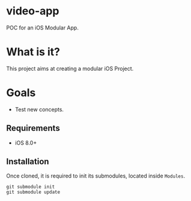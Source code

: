 # video-app
POC for an iOS Modular App.

# What is it?
This project aims at creating a modular iOS Project.

# Goals
* Test new concepts.

## Requirements
* iOS 8.0+

## Installation
Once cloned, it is required to init its submodules, located inside `Modules`.

```
git submodule init
git submodule update
```





